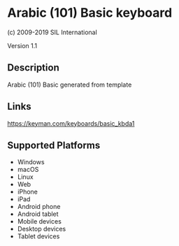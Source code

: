 Arabic (101) Basic keyboard
==============

(c) 2009-2019 SIL International

Version 1.1

Description
-----------

Arabic (101) Basic generated from template

Links
-----
https://keyman.com/keyboards/basic_kbda1

Supported Platforms
-------------------
 * Windows
 * macOS
 * Linux
 * Web
 * iPhone
 * iPad
 * Android phone
 * Android tablet
 * Mobile devices
 * Desktop devices
 * Tablet devices

